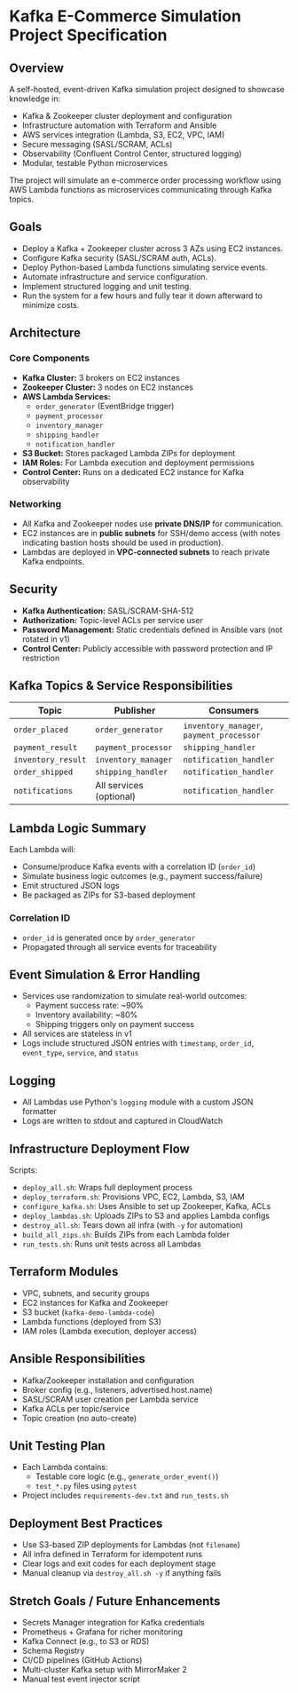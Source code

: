 # Kafka E-Commerce Simulation Project Specification

## Overview

A self-hosted, event-driven Kafka simulation project designed to showcase knowledge in:

- Kafka & Zookeeper cluster deployment and configuration
- Infrastructure automation with Terraform and Ansible
- AWS services integration (Lambda, S3, EC2, VPC, IAM)
- Secure messaging (SASL/SCRAM, ACLs)
- Observability (Confluent Control Center, structured logging)
- Modular, testable Python microservices

The project will simulate an e-commerce order processing workflow using AWS Lambda functions as microservices communicating through Kafka topics.

## Goals

- Deploy a Kafka + Zookeeper cluster across 3 AZs using EC2 instances.
- Configure Kafka security (SASL/SCRAM auth, ACLs).
- Deploy Python-based Lambda functions simulating service events.
- Automate infrastructure and service configuration.
- Implement structured logging and unit testing.
- Run the system for a few hours and fully tear it down afterward to minimize costs.

## Architecture

### Core Components

- **Kafka Cluster:** 3 brokers on EC2 instances
- **Zookeeper Cluster:** 3 nodes on EC2 instances
- **AWS Lambda Services:**
  - `order_generator` (EventBridge trigger)
  - `payment_processor`
  - `inventory_manager`
  - `shipping_handler`
  - `notification_handler`
- **S3 Bucket:** Stores packaged Lambda ZIPs for deployment
- **IAM Roles:** For Lambda execution and deployment permissions
- **Control Center:** Runs on a dedicated EC2 instance for Kafka observability

### Networking

- All Kafka and Zookeeper nodes use **private DNS/IP** for communication.
- EC2 instances are in **public subnets** for SSH/demo access (with notes indicating bastion hosts should be used in production).
- Lambdas are deployed in **VPC-connected subnets** to reach private Kafka endpoints.

## Security

- **Kafka Authentication:** SASL/SCRAM-SHA-512
- **Authorization:** Topic-level ACLs per service user
- **Password Management:** Static credentials defined in Ansible vars (not rotated in v1)
- **Control Center:** Publicly accessible with password protection and IP restriction

## Kafka Topics & Service Responsibilities

| Topic              | Publisher               | Consumers                                |
| ------------------ | ----------------------- | ---------------------------------------- |
| `order_placed`     | `order_generator`       | `inventory_manager`, `payment_processor` |
| `payment_result`   | `payment_processor`     | `shipping_handler`                       |
| `inventory_result` | `inventory_manager`     | `notification_handler`                   |
| `order_shipped`    | `shipping_handler`      | `notification_handler`                   |
| `notifications`    | All services (optional) | `notification_handler`                   |

## Lambda Logic Summary

Each Lambda will:

- Consume/produce Kafka events with a correlation ID (`order_id`)
- Simulate business logic outcomes (e.g., payment success/failure)
- Emit structured JSON logs
- Be packaged as ZIPs for S3-based deployment

### Correlation ID

- `order_id` is generated once by `order_generator`
- Propagated through all service events for traceability

## Event Simulation & Error Handling

- Services use randomization to simulate real-world outcomes:
  - Payment success rate: \~90%
  - Inventory availability: \~80%
  - Shipping triggers only on payment success
- All services are stateless in v1
- Logs include structured JSON entries with `timestamp`, `order_id`, `event_type`, `service`, and `status`

## Logging

- All Lambdas use Python's `logging` module with a custom JSON formatter
- Logs are written to stdout and captured in CloudWatch

## Infrastructure Deployment Flow

Scripts:

- `deploy_all.sh`: Wraps full deployment process
- `deploy_terraform.sh`: Provisions VPC, EC2, Lambda, S3, IAM
- `configure_kafka.sh`: Uses Ansible to set up Zookeeper, Kafka, ACLs
- `deploy_lambdas.sh`: Uploads ZIPs to S3 and applies Lambda configs
- `destroy_all.sh`: Tears down all infra (with `-y` for automation)
- `build_all_zips.sh`: Builds ZIPs from each Lambda folder
- `run_tests.sh`: Runs unit tests across all Lambdas

## Terraform Modules

- VPC, subnets, and security groups
- EC2 instances for Kafka and Zookeeper
- S3 bucket (`kafka-demo-lambda-code`)
- Lambda functions (deployed from S3)
- IAM roles (Lambda execution, deployer access)

## Ansible Responsibilities

- Kafka/Zookeeper installation and configuration
- Broker config (e.g., listeners, advertised.host.name)
- SASL/SCRAM user creation per Lambda service
- Kafka ACLs per topic/service
- Topic creation (no auto-create)

## Unit Testing Plan

- Each Lambda contains:
  - Testable core logic (e.g., `generate_order_event()`)
  - `test_*.py` files using `pytest`
- Project includes `requirements-dev.txt` and `run_tests.sh`

## Deployment Best Practices

- Use S3-based ZIP deployments for Lambdas (not `filename`)
- All infra defined in Terraform for idempotent runs
- Clear logs and exit codes for each deployment stage
- Manual cleanup via `destroy_all.sh -y` if anything fails

## Stretch Goals / Future Enhancements

- Secrets Manager integration for Kafka credentials
- Prometheus + Grafana for richer monitoring
- Kafka Connect (e.g., to S3 or RDS)
- Schema Registry
- CI/CD pipelines (GitHub Actions)
- Multi-cluster Kafka setup with MirrorMaker 2
- Manual test event injector script

